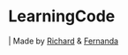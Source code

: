 # LearningCode
| Made by [Richard](https://github.com/RDEsley) & [Fernanda](https://github.com/FeMeNiKi)